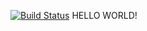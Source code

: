[![Build Status](https://travis-ci.org/Ario124/e-commerce.svg?branch=master)](https://travis-ci.org/Ario124/e-commerce)
HELLO WORLD!